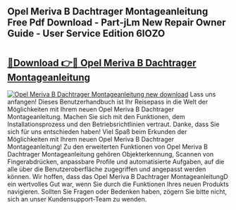 ## Opel Meriva B Dachtrager Montageanleitung Free Pdf Download - Part-jLm New Repair Owner Guide - User Service Edition 6IOZO

# <h2><a href="http://df8xi6.blite.top/?on=Opel+Meriva+B+Dachtrager+Montageanleitung">🔗Download 👉🔴 Opel Meriva B Dachtrager Montageanleitung</a></h2>

[![Opel Meriva B Dachtrager Montageanleitung new download](https://i.imgur.com/lujVjoI.png)](http://df8xi6.blite.top/?on=Opel+Meriva+B+Dachtrager+Montageanleitung)
Lass uns anfangen! Dieses Benutzerhandbuch ist Ihr Reisepass in die Welt der Möglichkeiten mit Ihrem neuen Opel Meriva B Dachtrager Montageanleitung. Machen Sie sich mit den Funktionen, dem Installationsprozess und den Betriebsrichtlinien vertraut. Danke, dass Sie sich für uns entschieden haben! Viel Spaß beim Erkunden der Möglichkeiten mit Ihrem neuen Opel Meriva B Dachtrager Montageanleitung! Zu den erweiterten Funktionen von Opel Meriva B Dachtrager Montageanleitung gehören Objekterkennung, Scannen von Fingerabdrücken, anpassbare Profile und automatisierte Aufgaben, auf die alle über die Benutzeroberfläche zugegriffen und angepasst werden können. Wir hoffen, dass das Opel Meriva B Dachtrager MontageanleitungD ein wertvolles Gut war, wenn Sie durch die Funktionen Ihres neuen Produkts navigieren. Sollten Sie Fragen oder Bedenken haben, zögern Sie bitte nicht, sich an unser Kundensupport-Team zu wenden.
